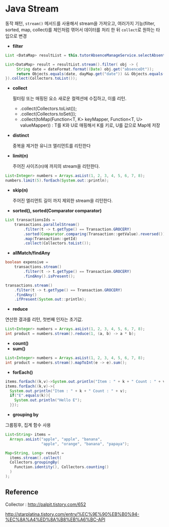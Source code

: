 # Java Stream

동작 패턴, `stream()` 메서드를 사용해서 stream을 가져오고, 여러가지 기능(filter, sorted, map, collect)를 체인처럼 엮어서 데이터를 처리 한 뒤 `collect`로 원하는 타입으로 변경

- **filter**

````java
List <DataMap> resultList = this.tutorAbsenceManageService.selectAbsentList (tutorAbsenceManageVo);

List<DataMap> result = resultList.stream().filter( obj -> {
     String date = dateFormat.format((Date) obj.get("absenceDt"));
     return Objects.equals(date, dayMap.get("date")) && Objects.equals(dayMap.get ("periodNo"), obj.get("periodNo"));
}).collect(Collectors.toList());
````

- **collect**

  필터링 또는 매핑된 요소 새로운 컬렉션에 수집하고, 이를 리턴.

  - .collect(Collectors.toList());
  - .collect(Collectors.toSet());
  - .collect(toMap(Function<T, K> keyMapper, Function<T, U> valueMapper)) : T를 K와 U로 매핑해서 K를 키로, U를 값으로 Map에 저장 

- **distinct**

  중복을 제거한 유니크 엘리먼트를 리턴한다

- **limit(n)**

  주어진 사이즈(n)에 까지의 stream을 리턴한다.

````java
List<Integer> numbers = Arrays.asList(1, 2, 3, 4, 5, 6, 7, 8);
numbers.limit(5).forEach(System.out::println); 
````

- **skip(n)**

  주어진 엘리먼트 길이 까지 제외한 stream을 리턴한다.

- **sorted(), sorted(Comparator<T> comparator)**

````java
List transactionsIds = 
    transactions.parallelStream()
        .filter(t -> t.getType() == Transaction.GROCERY)
        .sorted(Comparator.comparing(Transaction::getValue).reversed())
        .map(Transaction::getId)
        .collect(Collectors.toList());
````

- **allMatch/findAny**

````java
boolean expensive =
	transactions.stream()
        .filter(t -> t.getType() == Transaction.GROCERY)
        .findAny().isPresent();

transactions.stream()
    .filter(t -> t.getType() == Transaction.GROCERY)
    .findAny()
    .ifPresent(System.out::println);
````

- **reduce**

연산한 결과를 리턴, 첫번째 인자는 초기값.

````java
List<Integer> numbers = Arrays.asList(1, 2, 3, 4, 5, 6, 7, 8);
int product = numbers.stream().reduce(1, (a, b) -> a * b);
````

- **count()**
- **sum()**

````java
List<Integer> numbers = Arrays.asList(1, 2, 3, 4, 5, 6, 7, 8);
int product = numbers.stream().mapToInt(e -> e).sum();
````

- **forEach()**

````java
items.forEach((k,v)->System.out.println("Item : " + k + " Count : " + v));
items.forEach((k,v)->{
  System.out.println("Item : " + k + " Count : " + v);
  if("E".equals(k)){
    System.out.println("Hello E");
  }});
````

- **grouping by**

그룹핑후, 집계 함수 사용

````java
List<String> items =
  Arrays.asList("apple", "apple", "banana",
                "apple", "orange", "banana", "papaya");

Map<String, Long> result =
  items.stream().collect(
  Collectors.groupingBy(
    Function.identity(), Collectors.counting()
  )
);
````

## Reference

Collector : http://palpit.tistory.com/652

http://starplatina.tistory.com/entry/%EC%9E%90%EB%B0%94-%EC%8A%A4%ED%8A%B8%EB%A6%BC-API